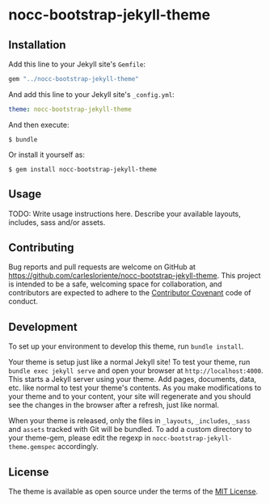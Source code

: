 # nocc-bootstrap-jekyll-theme

## Installation

Add this line to your Jekyll site's `Gemfile`:

```ruby
gem "../nocc-bootstrap-jekyll-theme"
```

And add this line to your Jekyll site's `_config.yml`:

```yaml
theme: nocc-bootstrap-jekyll-theme
```

And then execute:

    $ bundle

Or install it yourself as:

    $ gem install nocc-bootstrap-jekyll-theme

## Usage

TODO: Write usage instructions here. Describe your available layouts, includes, sass and/or assets.

## Contributing

Bug reports and pull requests are welcome on GitHub at https://github.com/carlesloriente/nocc-bootstrap-jekyll-theme. This project is intended to be a safe, welcoming space for collaboration, and contributors are expected to adhere to the [Contributor Covenant](https://www.contributor-covenant.org/) code of conduct.

## Development

To set up your environment to develop this theme, run `bundle install`.

Your theme is setup just like a normal Jekyll site! To test your theme, run `bundle exec jekyll serve` and open your browser at `http://localhost:4000`. This starts a Jekyll server using your theme. Add pages, documents, data, etc. like normal to test your theme's contents. As you make modifications to your theme and to your content, your site will regenerate and you should see the changes in the browser after a refresh, just like normal.

When your theme is released, only the files in `_layouts`, `_includes`, `_sass` and `assets` tracked with Git will be bundled.
To add a custom directory to your theme-gem, please edit the regexp in `nocc-bootstrap-jekyll-theme.gemspec` accordingly.

## License

The theme is available as open source under the terms of the [MIT License](https://opensource.org/licenses/MIT).
